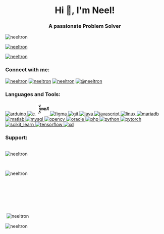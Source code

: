 <h1 align="center">Hi 👋, I'm Neel!</h1>
<h3 align="center">A passionate Problem Solver</h3>

<p align="left"> <img src="https://komarev.com/ghpvc/?username=neeltron&label=Profile%20views&color=0e75b6&style=flat" alt="neeltron" /> </p>

<p align="left"> <a href="https://github.com/ryo-ma/github-profile-trophy"><img src="https://github-profile-trophy.vercel.app/?username=neeltron" alt="neeltron" /></a> </p>

<p align="left"> <a href="https://twitter.com/neeltron" target="blank"><img src="https://img.shields.io/twitter/follow/neeltron?logo=twitter&style=for-the-badge" alt="neeltron" /></a> </p>

<h3 align="left">Connect with me:</h3>
<p align="left">
<a href="https://twitter.com/neeltron" target="blank"><img align="center" src="https://cdn.jsdelivr.net/npm/simple-icons@3.0.1/icons/twitter.svg" alt="neeltron" height="30" width="40" /></a>
<a href="https://linkedin.com/in/neeltron" target="blank"><img align="center" src="https://cdn.jsdelivr.net/npm/simple-icons@3.0.1/icons/linkedin.svg" alt="neeltron" height="30" width="40" /></a>
<a href="https://instagram.com/neeltron" target="blank"><img align="center" src="https://cdn.jsdelivr.net/npm/simple-icons@3.0.1/icons/instagram.svg" alt="neeltron" height="30" width="40" /></a>
<a href="https://medium.com/@neeltron" target="blank"><img align="center" src="https://cdn.jsdelivr.net/npm/simple-icons@3.0.1/icons/medium.svg" alt="@neeltron" height="30" width="40" /></a>
</p>

<h3 align="left">Languages and Tools:</h3>
<p align="left"> <a href="https://www.arduino.cc/" target="_blank"> <img src="https://cdn.worldvectorlogo.com/logos/arduino-1.svg" alt="arduino" width="40" height="40"/> </a> <a href="https://www.cprogramming.com/" target="_blank"> <img src="https://devicons.github.io/devicon/devicon.git/icons/c/c-original.svg" alt="c" width="40" height="40"/> </a> <a href="https://canvasjs.com" target="_blank"> <img src="https://raw.githubusercontent.com/Hardik0307/Hardik0307/master/assets/canvasjs-charts.svg" alt="canvasjs" width="40" height="40"/> </a> <a href="https://www.figma.com/" target="_blank"> <img src="https://www.vectorlogo.zone/logos/figma/figma-icon.svg" alt="figma" width="40" height="40"/> </a> <a href="https://git-scm.com/" target="_blank"> <img src="https://www.vectorlogo.zone/logos/git-scm/git-scm-icon.svg" alt="git" width="40" height="40"/> </a> <a href="https://www.java.com" target="_blank"> <img src="https://devicons.github.io/devicon/devicon.git/icons/java/java-original-wordmark.svg" alt="java" width="40" height="40"/> </a> <a href="https://developer.mozilla.org/en-US/docs/Web/JavaScript" target="_blank"> <img src="https://devicons.github.io/devicon/devicon.git/icons/javascript/javascript-original.svg" alt="javascript" width="40" height="40"/> </a> <a href="https://www.linux.org/" target="_blank"> <img src="https://devicons.github.io/devicon/devicon.git/icons/linux/linux-original.svg" alt="linux" width="40" height="40"/> </a> <a href="https://mariadb.org/" target="_blank"> <img src="https://www.vectorlogo.zone/logos/mariadb/mariadb-icon.svg" alt="mariadb" width="40" height="40"/> </a> <a href="https://www.mathworks.com/" target="_blank"> <img src="https://raw.githubusercontent.com/simple-icons/simple-icons/master/icons/mathworks.svg" alt="matlab" width="40" height="40"/> </a> <a href="https://www.mysql.com/" target="_blank"> <img src="https://devicons.github.io/devicon/devicon.git/icons/mysql/mysql-original-wordmark.svg" alt="mysql" width="40" height="40"/> </a> <a href="https://opencv.org/" target="_blank"> <img src="https://www.vectorlogo.zone/logos/opencv/opencv-icon.svg" alt="opencv" width="40" height="40"/> </a> <a href="https://www.oracle.com/" target="_blank"> <img src="https://devicons.github.io/devicon/devicon.git/icons/oracle/oracle-original.svg" alt="oracle" width="40" height="40"/> </a> <a href="https://www.php.net" target="_blank"> <img src="https://devicons.github.io/devicon/devicon.git/icons/php/php-original.svg" alt="php" width="40" height="40"/> </a> <a href="https://www.python.org" target="_blank"> <img src="https://devicons.github.io/devicon/devicon.git/icons/python/python-original.svg" alt="python" width="40" height="40"/> </a> <a href="https://pytorch.org/" target="_blank"> <img src="https://www.vectorlogo.zone/logos/pytorch/pytorch-icon.svg" alt="pytorch" width="40" height="40"/> </a> <a href="https://scikit-learn.org/" target="_blank"> <img src="https://upload.wikimedia.org/wikipedia/commons/0/05/Scikit_learn_logo_small.svg" alt="scikit_learn" width="40" height="40"/> </a> <a href="https://www.tensorflow.org" target="_blank"> <img src="https://www.vectorlogo.zone/logos/tensorflow/tensorflow-icon.svg" alt="tensorflow" width="40" height="40"/> </a> <a href="https://www.adobe.com/products/xd.html" target="_blank"> <img src="https://cdn.worldvectorlogo.com/logos/adobe-xd.svg" alt="xd" width="40" height="40"/> </a> </p>

<h3 align="left">Support:</h3>
<p><a href="https://www.buymeacoffee.com/neeltron"> <br><img align="left" src="https://cdn.buymeacoffee.com/buttons/v2/default-yellow.png" height="50" width="210" alt="neeltron" /></a></p><br><br>

<p><img align="left" src="https://github-readme-stats.vercel.app/api/top-langs?username=neeltron&show_icons=true&locale=en&layout=compact" alt="neeltron" /></p><br><br><br><br><br><br><br>

<p>&nbsp;<img align="center" src="https://github-readme-stats.vercel.app/api?username=neeltron&show_icons=true&locale=en" alt="neeltron" /></p>

<p><img align="center" src="https://github-readme-streak-stats.herokuapp.com/?user=neeltron&" alt="neeltron" /></p>

